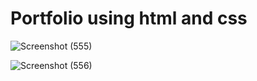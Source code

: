 # Portfolio using html and css

![Screenshot (555)](https://user-images.githubusercontent.com/88190573/134160059-f3ddca1a-32ca-4a47-94a2-ab567fffa0f2.png)

![Screenshot (556)](https://user-images.githubusercontent.com/88190573/134160163-33b62cc8-342f-4220-be29-1f0dd74f6847.png)
